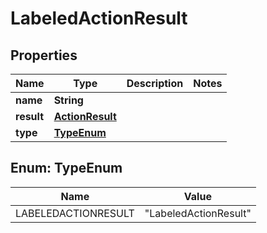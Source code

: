 

# LabeledActionResult

## Properties

Name | Type | Description | Notes
------------ | ------------- | ------------- | -------------
**name** | **String** |  | 
**result** | [**ActionResult**](ActionResult.md) |  | 
**type** | [**TypeEnum**](#TypeEnum) |  | 



## Enum: TypeEnum

Name | Value
---- | -----
LABELEDACTIONRESULT | &quot;LabeledActionResult&quot;



